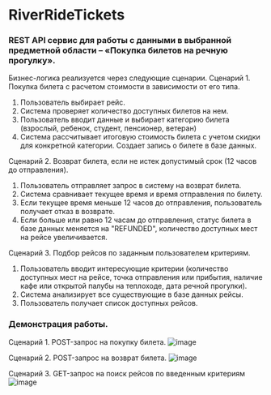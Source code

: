 # RiverRideTickets
### REST API сервис для работы с данными в выбранной предметной области – «Покупка билетов на речную прогулку».

Бизнес-логика реализуется через следующие сценарии.
Сценарий 1. Покупка билета с расчетом стоимости в зависимости от его типа.
1.	Пользователь выбирает рейс.
2.	Система проверяет количество доступных билетов на нем.
3.	Пользователь вводит данные и выбирает категорию билета (взрослый, ребенок, студент, пенсионер, ветеран)
4.	Система рассчитывает итоговую стоимость билета с учетом скидки для конкретной категории. Создает запись о билете в базе данных.

Сценарий 2. Возврат билета, если не истек допустимый срок (12 часов до отправления).
1.	Пользователь отправляет запрос в систему на возврат билета.
2.	Система сравнивает текущее время и время отправления по билету.
3.	Если текущее время меньше 12 часов до отправления, пользователь получает отказ в возврате.
4.	Если больше или равно 12 часам до отправления, статус билета в базе данных меняется на "REFUNDED", количество доступных мест на рейсе увеличивается.

Сценарий 3. Подбор рейсов по заданным пользователем критериям.
1.	Пользователь вводит интересующие критерии (количество доступных мест на рейсе, точка отправления или прибытия, наличие кафе или открытой палубы на теплоходе, дата речной прогулки).
2.	Система анализирует все существующие в базе данных рейсы.
3.	Пользователь получает список доступных рейсов.

### Демонстрация работы.
Сценарий 1. POST-запрос на покупку билета.
![image](https://github.com/user-attachments/assets/5e447fc4-ec0f-42f8-a54e-6a4f85ff858e)

Сценарий 2. POST-запрос на возврат билета.
![image](https://github.com/user-attachments/assets/7caede64-f84b-4af9-a747-c6b72d78bfd6)

Сценарий 3. GET-запрос на поиск рейсов по введенным критериям
![image](https://github.com/user-attachments/assets/cf0c1dd5-18fa-46f6-8959-29655583405a)
